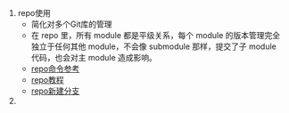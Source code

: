 1. repo使用
   - 简化对多个Git库的管理
   - 在 repo 里，所有 module 都是平级关系，每个 module 的版本管理完全独立于任何其他 module，不会像 submodule 那样，提交了子 module 代码，也会对主 module 造成影响。
   - [repo命令参考](https://source.android.com/setup/develop/repo)
   - [repo教程](https://blog.51cto.com/u_14347056/2398039)
   - [repo新建分支](https://blog.csdn.net/k663514387/article/details/110090886)
2. 